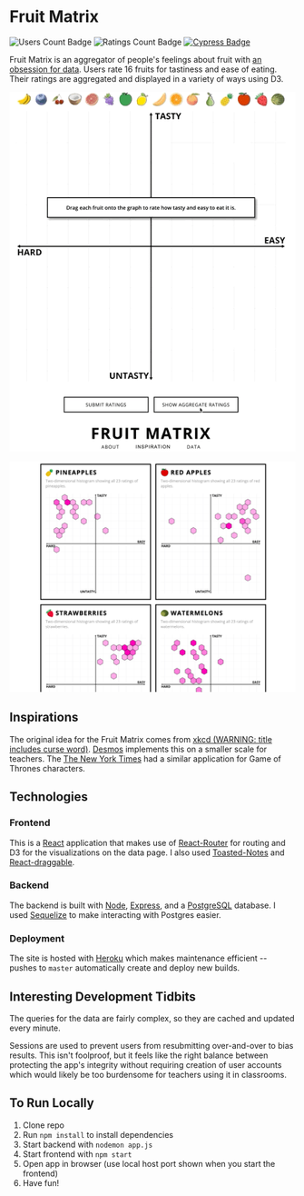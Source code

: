 # Fruit Matrix

![Users Count Badge](https://img.shields.io/endpoint?url=https%3A%2F%2Ffruit.tylerauer.com%2Fbadge%2Fusers) ![Ratings Count Badge](https://img.shields.io/endpoint?url=https%3A%2F%2Ffruit.tylerauer.com%2Fbadge%2Fratings) [![Cypress Badge](https://img.shields.io/endpoint?url=https://dashboard.cypress.io/badge/simple/k2drrc/master&style=flat-square&logo=cypress)](https://dashboard.cypress.io/projects/k2drrc/runs)

Fruit Matrix is an aggregator of people's feelings about fruit with [an obsession for data](https://fruit.tylerauer.com/#/data). Users rate 16 fruits for tastiness and ease of eating. Their ratings are aggregated and displayed in a variety of ways using D3.

<p align='center'>
    <a href="https://fruit.tylerauer.com">
      <img alt='gif of fruit matrix aggregate' src='https://github.com/TylerAuer/fruit/blob/master/snapshot-matrix.gif'/>
    </a>
</p>

[![Snapshot of 2D histograms from Data page](https://github.com/TylerAuer/fruit/blob/master/snapshot-data.png)](https://fruit.tylerauer.com)

## Inspirations

The original idea for the Fruit Matrix comes from [xkcd (WARNING: title includes curse word)](https://xkcd.com/388/). [Desmos](https://teacher.desmos.com/activitybuilder/custom/58cb067910f10b0a21d4db93) implements this on a smaller scale for teachers. The [The New York Times](https://www.nytimes.com/interactive/2017/08/09/upshot/game-of-thrones-chart.html) had a similar application for Game of Thrones characters.

## Technologies

### Frontend

This is a [React](https://reactjs.org/) application that makes use of [React-Router](https://reactrouter.com/web/guides/quick-start) for routing and D3 for the visualizations on the data page. I also used [Toasted-Notes](https://toasted-notes.netlify.app/) and [React-draggable](https://www.npmjs.com/package/react-draggable).

### Backend

The backend is built with [Node](https://nodejs.org/en/), [Express](https://expressjs.com/), and a [PostgreSQL](https://www.postgresql.org/) database. I used [Sequelize](https://sequelize.org/) to make interacting with Postgres easier.

### Deployment

The site is hosted with [Heroku](https://www.heroku.com/home) which makes maintenance efficient -- pushes to `master` automatically create and deploy new builds.

## Interesting Development Tidbits

The queries for the data are fairly complex, so they are cached and updated every minute.

Sessions are used to prevent users from resubmitting over-and-over to bias results. This isn't foolproof, but it feels like the right balance between protecting the app's integrity without requiring creation of user accounts which would likely be too burdensome for teachers using it in classrooms.

## To Run Locally

1. Clone repo
2. Run `npm install` to install dependencies
3. Start backend with `nodemon app.js`
4. Start frontend with `npm start`
5. Open app in browser (use local host port shown when you start the frontend)
6. Have fun!

